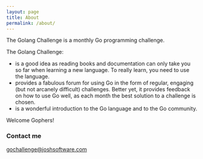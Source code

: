 ```yaml
---
layout: page
title: About
permalink: /about/
---
```


The Golang Challenge is a monthly Go programming challenge.

The Golang Challenge:

* is a good idea as reading books and documentation can only take you so far when learning a new language. To really learn, you need to use the language. 
* provides a fabulous forum for using Go in the form of regular, engaging (but not arcanely difficult) challenges. Better yet, it provides feedback on how to use Go well, as each month the best solution to a challenge is chosen. 
* is a wonderful introduction to the Go language and to the Go community. 

Welcome Gophers!

### Contact me

[gochallenge@joshsoftware.com](mailto:gochallenge@joshsoftware.com)
